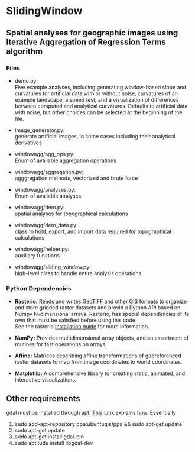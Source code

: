 # SlidingWindow  

## Spatial analyses for geographic images using Iterative Aggregation of Regression Terms algorithm 

### Files

* demo.py:  
Five example analyses, including generating window-based slope and curvatures for artificial data 
with or without noise, curvatures of an example landscape, a speed test, and a visualization of 
differences between computed and analytical curvatures. 
Defaults to artificial data with noise, but other choices can be selected at the beginning of the file.

* image_generator.py:  
generate artificial images, in some cases including their analytical derivatives

* windowagg/agg_ops.py:  
Enum of available aggregation operations  

* windowagg/aggregation.py:  
agggregation methods, vectorized and brute force  

* windowagg/analyses.py:  
Enum of available analyses  

* windowagg/dem.py:  
spatial analyses for topographical calculations  

* windowagg/dem_data.py:  
class to hold, export, and import data required for topographical calculations  

* windowagg/helper.py:  
auxiliary functions  

* windowagg/sliding_window.py:  
high-level class to handle entire analysis operations  

### Python Dependencies

* **Rasterio:** 
Reads and writes GeoTIFF and other GIS formats to organize and store gridded raster datasets and provid a Python API based on Numpy N-dimensional arrays.
Rasterio, has special dependencies of its own that must be satisfied before using this code.  
See the rasterio [installation guide](https://rasterio.readthedocs.io/en/latest/installation.html) for more information.

* **NumPy:**
Provides multidimensional array objects, and an assortment of routines for fast operations on arrays.

* **Affine:**
Matrices describing affine transformations of georeferenced raster datasets to map from image coordinates to world coordinates.

* **Matplotlib:**
A comprehensive library for creating static, animated, and interactive visualizations.

## Other requirements

gdal must be installed through apt. [This](https://gis.stackexchange.com/questions/370736/installing-gdal-on-ubuntu-20-04-unmet-dependencies) Link explains how. Essentially

1. sudo add-apt-repository ppa:ubuntugis/ppa && sudo apt-get update
2. sudo apt-get update
3. sudo apt-get install gdal-bin
4. sudo aptitude install libgdal-dev
